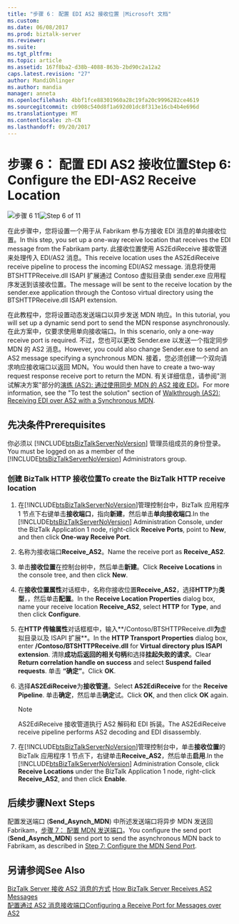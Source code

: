 ```yaml
---
title: "步骤 6： 配置 EDI AS2 接收位置 |Microsoft 文档"
ms.custom: 
ms.date: 06/08/2017
ms.prod: biztalk-server
ms.reviewer: 
ms.suite: 
ms.tgt_pltfrm: 
ms.topic: article
ms.assetid: 167f8ba2-d38b-4088-863b-2bd90c2a12a2
caps.latest.revision: "27"
author: MandiOhlinger
ms.author: mandia
manager: anneta
ms.openlocfilehash: 4bbf1fce88301960a28c19fa20c9996282ce4619
ms.sourcegitcommit: cb908c540d8f1a692d01dc8f313e16cb4b4e696d
ms.translationtype: MT
ms.contentlocale: zh-CN
ms.lasthandoff: 09/20/2017
---
```

# <a name="step-6-configure-the-edi-as2-receive-location"></a><span data-ttu-id="4c90f-102">步骤 6： 配置 EDI AS2 接收位置</span><span class="sxs-lookup"><span data-stu-id="4c90f-102">Step 6: Configure the EDI-AS2 Receive Location</span></span>
<span data-ttu-id="4c90f-103">![步骤 6 11](../core/media/tut-step6-of-11.gif "Tut_Step6_of_11")</span><span class="sxs-lookup"><span data-stu-id="4c90f-103">![Step 6 of 11](../core/media/tut-step6-of-11.gif "Tut_Step6_of_11")</span></span>  
  
 <span data-ttu-id="4c90f-104">在此步骤中，您将设置一个用于从 Fabrikam 参与方接收 EDI 消息的单向接收位置。</span><span class="sxs-lookup"><span data-stu-id="4c90f-104">In this step, you set up a one-way receive location that receives the EDI message from the Fabrikam party.</span></span> <span data-ttu-id="4c90f-105">此接收位置使用 AS2EdiReceive 接收管道来处理传入 EDI/AS2 消息。</span><span class="sxs-lookup"><span data-stu-id="4c90f-105">This receive location uses the AS2EdiReceive receive pipeline to process the incoming EDI/AS2 message.</span></span> <span data-ttu-id="4c90f-106">消息将使用 BTSHTTPReceive.dll ISAPI 扩展通过 Contoso 虚拟目录由 sender.exe 应用程序发送到该接收位置。</span><span class="sxs-lookup"><span data-stu-id="4c90f-106">The message will be sent to the receive location by the sender.exe application through the Contoso virtual directory using the BTSHTTPReceive.dll ISAPI extension.</span></span>  
  
 <span data-ttu-id="4c90f-107">在此教程中，您将设置动态发送端口以异步发送 MDN 响应。</span><span class="sxs-lookup"><span data-stu-id="4c90f-107">In this tutorial, you will set up a dynamic send port to send the MDN response asynchronously.</span></span> <span data-ttu-id="4c90f-108">在此方案中，仅要求使用单向接收端口。</span><span class="sxs-lookup"><span data-stu-id="4c90f-108">In this scenario, only a one-way receive port is required.</span></span> <span data-ttu-id="4c90f-109">不过，您也可以更改 Sender.exe 以发送一个指定同步 MDN 的 AS2 消息。</span><span class="sxs-lookup"><span data-stu-id="4c90f-109">However, you could also change Sender.exe to send an AS2 message specifying a synchronous MDN.</span></span> <span data-ttu-id="4c90f-110">接着，您必须创建一个双向请求响应接收端口以返回 MDN。</span><span class="sxs-lookup"><span data-stu-id="4c90f-110">You would then have to create a two-way request response receive port to return the MDN.</span></span> <span data-ttu-id="4c90f-111">有关详细信息，请参阅"测试解决方案"部分的[演练 (AS2): 通过使用同步 MDN 的 AS2 接收 EDI](../core/walkthrough-as2-receiving-edi-over-as2-with-a-synchronous-mdn.md)。</span><span class="sxs-lookup"><span data-stu-id="4c90f-111">For more information, see the "To test the solution" section of [Walkthrough (AS2): Receiving EDI over AS2 with a Synchronous MDN](../core/walkthrough-as2-receiving-edi-over-as2-with-a-synchronous-mdn.md).</span></span>  
  
## <a name="prerequisites"></a><span data-ttu-id="4c90f-112">先决条件</span><span class="sxs-lookup"><span data-stu-id="4c90f-112">Prerequisites</span></span>  
 <span data-ttu-id="4c90f-113">你必须以 [!INCLUDE[btsBizTalkServerNoVersion](../includes/btsbiztalkservernoversion-md.md)] 管理员组成员的身份登录。</span><span class="sxs-lookup"><span data-stu-id="4c90f-113">You must be logged on as a member of the [!INCLUDE[btsBizTalkServerNoVersion](../includes/btsbiztalkservernoversion-md.md)] Administrators group.</span></span>  
  
### <a name="to-create-the-biztalk-http-receive-location"></a><span data-ttu-id="4c90f-114">创建 BizTalk HTTP 接收位置</span><span class="sxs-lookup"><span data-stu-id="4c90f-114">To create the BizTalk HTTP receive location</span></span>  
  
1.  <span data-ttu-id="4c90f-115">在[!INCLUDE[btsBizTalkServerNoVersion](../includes/btsbiztalkservernoversion-md.md)]管理控制台中，BizTalk 应用程序 1 节点下右键单击**接收端口**，指向**新建**，然后单击**单向接收端口**.</span><span class="sxs-lookup"><span data-stu-id="4c90f-115">In the [!INCLUDE[btsBizTalkServerNoVersion](../includes/btsbiztalkservernoversion-md.md)] Administration Console, under the BizTalk Application 1 node, right-click **Receive Ports**, point to **New**, and then click **One-way Receive Port**.</span></span>  
  
2.  <span data-ttu-id="4c90f-116">名称为接收端口**Receive_AS2**。</span><span class="sxs-lookup"><span data-stu-id="4c90f-116">Name the receive port as **Receive_AS2**.</span></span>  
  
3.  <span data-ttu-id="4c90f-117">单击**接收位置**在控制台树中，然后单击**新建**。</span><span class="sxs-lookup"><span data-stu-id="4c90f-117">Click **Receive Locations** in the console tree, and then click **New**.</span></span>  
  
4.  <span data-ttu-id="4c90f-118">在**接收位置属性**对话框中，名称你接收位置**Receive_AS2**，选择**HTTP**为**类型**，，然后单击**配置**。</span><span class="sxs-lookup"><span data-stu-id="4c90f-118">In the **Receive Location Properties** dialog box, name your receive location **Receive_AS2**, select **HTTP** for **Type**, and then click **Configure**.</span></span>  
  
5.  <span data-ttu-id="4c90f-119">在**HTTP 传输属性**对话框框中，输入**/Contoso/BTSHTTPReceive.dll**为**虚拟目录以及 ISAPI 扩展**。</span><span class="sxs-lookup"><span data-stu-id="4c90f-119">In the **HTTP Transport Properties** dialog box, enter **/Contoso/BTSHTTPReceive.dll** for **Virtual directory plus ISAPI extension**.</span></span> <span data-ttu-id="4c90f-120">清除**成功后返回的相关句柄**和选择**挂起失败的请求**。</span><span class="sxs-lookup"><span data-stu-id="4c90f-120">Clear **Return correlation handle on success** and select **Suspend failed requests**.</span></span> <span data-ttu-id="4c90f-121">单击 **“确定”**。</span><span class="sxs-lookup"><span data-stu-id="4c90f-121">Click **OK**.</span></span>  
  
6.  <span data-ttu-id="4c90f-122">选择**AS2EdiReceive**为**接收管道**。</span><span class="sxs-lookup"><span data-stu-id="4c90f-122">Select **AS2EdiReceive** for the **Receive Pipeline**.</span></span> <span data-ttu-id="4c90f-123">单击**确定**，然后单击**确定**试。</span><span class="sxs-lookup"><span data-stu-id="4c90f-123">Click **OK**, and then click **OK** again.</span></span>  
  
    > [!NOTE]
    >  <span data-ttu-id="4c90f-124">AS2EdiReceive 接收管道执行 AS2 解码和 EDI 拆装。</span><span class="sxs-lookup"><span data-stu-id="4c90f-124">The AS2EdiReceive receive pipeline performs AS2 decoding and EDI disassembly.</span></span>  
  
7.  <span data-ttu-id="4c90f-125">在[!INCLUDE[btsBizTalkServerNoVersion](../includes/btsbiztalkservernoversion-md.md)]管理控制台中，单击**接收位置**的 BizTalk 应用程序 1 节点下，右键单击**Receive_AS2**，然后单击**启用**.</span><span class="sxs-lookup"><span data-stu-id="4c90f-125">In the [!INCLUDE[btsBizTalkServerNoVersion](../includes/btsbiztalkservernoversion-md.md)] Administration Console, click **Receive Locations** under the BizTalk Application 1 node, right-click **Receive_AS2**, and then click **Enable**.</span></span>  
  
## <a name="next-steps"></a><span data-ttu-id="4c90f-126">后续步骤</span><span class="sxs-lookup"><span data-stu-id="4c90f-126">Next Steps</span></span>  
 <span data-ttu-id="4c90f-127">配置发送端口 (**Send_Asynch_MDN**) 中所述发送端口将异步 MDN 发送回 Fabrikam，[步骤 7： 配置 MDN 发送端口](../core/step-7-configure-the-mdn-send-port.md)。</span><span class="sxs-lookup"><span data-stu-id="4c90f-127">You configure the send port (**Send_Asynch_MDN**) send port to send the asynchronous MDN back to Fabrikam, as described in [Step 7: Configure the MDN Send Port](../core/step-7-configure-the-mdn-send-port.md).</span></span>  
  
## <a name="see-also"></a><span data-ttu-id="4c90f-128">另请参阅</span><span class="sxs-lookup"><span data-stu-id="4c90f-128">See Also</span></span>  
 <span data-ttu-id="4c90f-129">[BizTalk Server 接收 AS2 消息的方式](../core/how-biztalk-server-receives-as2-messages.md) </span><span class="sxs-lookup"><span data-stu-id="4c90f-129">[How BizTalk Server Receives AS2 Messages](../core/how-biztalk-server-receives-as2-messages.md) </span></span>  
 [<span data-ttu-id="4c90f-130">配置通过 AS2 消息接收端口</span><span class="sxs-lookup"><span data-stu-id="4c90f-130">Configuring a Receive Port for Messages over AS2</span></span>](../core/configuring-a-receive-port-for-messages-over-as2.md)